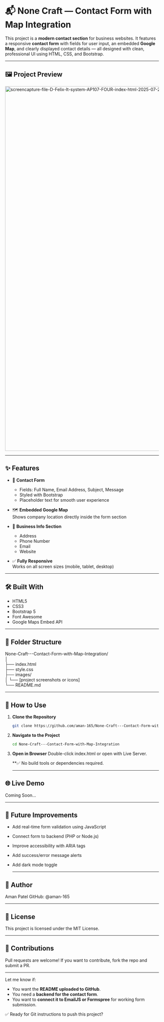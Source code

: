 # 📬 None Craft — Contact Form with Map Integration

This project is a **modern contact section** for business websites. It features a responsive **contact form** with fields for user input, an embedded **Google Map**, and clearly displayed contact details — all designed with clean, professional UI using HTML, CSS, and Bootstrap.

---

## 🖼️ Project Preview

<img width="1920" height="1191" alt="screencapture-file-D-Felix-It-system-AP107-FOUR-index-html-2025-07-27-16_34_13" src="https://github.com/user-attachments/assets/83dff1ed-650e-41a2-9895-5a6238839807" />



---

## ✨ Features

- 📝 **Contact Form**  
  - Fields: Full Name, Email Address, Subject, Message  
  - Styled with Bootstrap  
  - Placeholder text for smooth user experience

- 🗺️ **Embedded Google Map**  
  Shows company location directly inside the form section

- 📍 **Business Info Section**  
  - Address  
  - Phone Number  
  - Email  
  - Website  

- ✅ **Fully Responsive**  
  Works on all screen sizes (mobile, tablet, desktop)

---

## 🛠️ Built With

- HTML5  
- CSS3  
- Bootstrap 5  
- Font Awesome  
- Google Maps Embed API

---

## 📁 Folder Structure

None-Craft---Contact-Form-with-Map-Integration/<br>
│<br>
├── index.html<br>
├── style.css<br>
├── images/<br>
│ └── [project screenshots or icons]<br>
└── README.md


---

## 🚀 How to Use

1. **Clone the Repository**
   ```bash
   git clone https://github.com/aman-165/None-Craft---Contact-Form-with-Map-Integration.git
2. **Navigate to the Project**
   ```bash
   cd None-Craft---Contact-Form-with-Map-Integration
3. **Open in Browser**
   Double-click index.html or open with Live Server.

   **✅ No build tools or dependencies required.

   ---

 ## 🌐 Live Demo
Coming Soon...


---

## 🚧 Future Improvements
- Add real-time form validation using JavaScript

- Connect form to backend (PHP or Node.js)

- Improve accessibility with ARIA tags

- Add success/error message alerts

- Add dark mode toggle

  ---

## 👤 Author
 Aman Patel
 GitHub: @aman-165

 ---

## 📄 License
This project is licensed under the MIT License.

---

## 🙌 Contributions
Pull requests are welcome!
If you want to contribute, fork the repo and submit a PR.

---


Let me know if:
- You want the **README uploaded to GitHub**.
- You need a **backend for the contact form**.
- You want to **connect it to EmailJS or Formspree** for working form submission.

✅ Ready for Git instructions to push this project?


